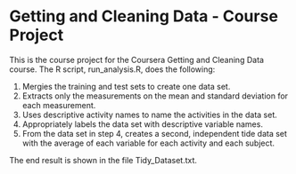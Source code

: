 # Getting and Cleaning Data - Course Project

This is the course project for the Coursera Getting and Cleaning Data course.
The R script, run_analysis.R, does the following:

1. Mergies the training and test sets to create one data set.
2. Extracts only the measurements on the mean and standard deviation for each measurement.
3. Uses descriptive activity names to name the activities in the data set.
4. Appropriately labels the data set with descriptive variable names.
5. From the data set in step 4, creates a second, independent tide data set with the average of each variable for each activity and each subject.

The end result is shown in the file Tidy_Dataset.txt.